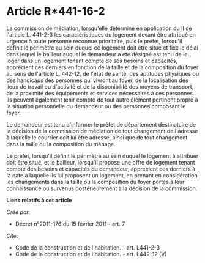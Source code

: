 # Article R*441-16-2

La commission de médiation, lorsqu'elle détermine en application du II de l'article L. 441-2-3 les caractéristiques du
logement devant être attribué en urgence à toute personne reconnue prioritaire, puis le préfet, lorsqu'il définit le
périmètre au sein duquel ce logement doit être situé et fixe le délai dans lequel le bailleur auquel le demandeur a été
désigné est tenu de le loger dans un logement tenant compte de ses besoins et capacités, apprécient ces derniers en fonction
de la taille et de la composition du foyer au sens de l'article L. 442-12, de l'état de santé, des aptitudes physiques ou des
handicaps des personnes qui vivront au foyer, de la localisation des lieux de travail ou d'activité et de la disponibilité
des moyens de transport, de la proximité des équipements et services nécessaires à ces personnes. Ils peuvent également tenir
compte de tout autre élément pertinent propre à la situation personnelle du demandeur ou des personnes composant le foyer. 

Le demandeur est tenu d'informer le préfet de département destinataire de la décision de la commission de médiation de tout
changement de l'adresse à laquelle le courrier doit lui être adressé, ainsi que de tout changement dans la taille ou la
composition du ménage. 

Le préfet, lorsqu'il définit le périmètre au sein duquel le logement à attribuer doit être situé, et le bailleur, lorsqu'il
propose une offre de logement tenant compte des besoins et capacités du demandeur, apprécient ces derniers à la date à
laquelle ils lui proposent un logement, en prenant en considération les changements dans la taille ou la composition du foyer
portés à leur connaissance ou survenus postérieurement à la décision de la commission.

**Liens relatifs à cet article**

_Créé par_:

  - Décret n°2011-176 du 15 février 2011 - art. 7

_Cite_:

  - Code de la construction et de l'habitation. - art. L441-2-3
  - Code de la construction et de l'habitation. - art. L442-12 (V)
